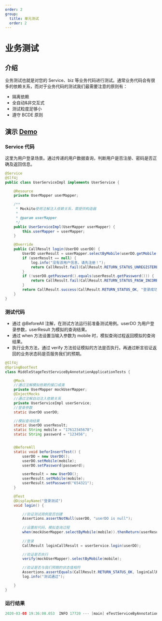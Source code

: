 ```yaml
---
order: 2
group:
  title: 单元测试
  order: 2
---
```


# 业务测试

## 介绍

业务测试也就是对您的 Service、biz 等业务代码进行测试。通常业务代码会有很多的依赖关系，而对于业务代码的测试我们最需要注意的原则有：

- 隔离依赖
- 全自动&非交互式
- 测试粒度足够小
- 遵守 BCDE 原则

## 演示 [Demo](https://github.com/xiyun-international/java-unit-docs/tree/master/source/middle-stage-test-service)

### Service 代码

这里为用户登录场景。通过传递的用户数据查询，判断用户是否注册、密码是否正确及返回信息。

```java
@Service
@Slf4j
public class UserServiceImpl implements UserService {

    @Resource
    private UserMapper userMapper;

    /**
     * Mockito使用注解注入依赖关系，需提供构造器
     *
     * @param userMapper
     */
    public UserServiceImpl(UserMapper userMapper) {
        this.userMapper = userMapper;
    }

    @Override
    public CallResult login(UserDO userDO) {
        UserDO userResult = userMapper.selectByMobile(userDO.getMobile());
        if (userResult == null) {
            log.info("没有该用户信息，请先注册！");
            return CallResult.fail(CallResult.RETURN_STATUS_UNREGISTERED, "没有该用户信息，请先注册！");
        }
        if (!userDO.getPassword().equals(userResult.getPassword())) {
            return CallResult.fail(CallResult.RETURN_STATUS_PASW_INCORRECT, "您的密码不正确！");
        }
        return CallResult.success(CallResult.RETURN_STATUS_OK, "登录成功！", userResult);
    }
}
```

### 测试代码

- 通过 @BeforeAll 注解，在测试方法运行前准备测试用例。userDO 为用户登录参数，userResult 为模拟的查询结果。
- 通过 when 方法设置当输入参数为 mobile 时，模拟查询过程返回模拟的查询结果。
- 执行业务方法，通过 verify 方法验证模拟的方法是否执行。再通过断言验证返回的业务状态码是否服务我们的预期。

```java
@Slf4j
@SpringBootTest
class MiddleStageTestServiceByAnnotationApplicationTests {

    @Mock
    //通过注解模拟依赖的接口或类
    private UserMapper mockUserMapper;
    @InjectMocks
    //通过注解自动注入依赖关系
    private UserServiceImpl userService;
    //登录参数
    static UserDO userDO;

    //模拟查询结果
    static UserDO userResult;
    static String mobile = "17612345678";
    static String password = "123456";


    @BeforeAll
    static void beforInsertTest() {
        userDO = new UserDO();
        userDO.setMobile(mobile);
        userDO.setPassword(password);

        userResult = new UserDO();
        userResult.setMobile(mobile);
        userResult.setPassword("654321");
    }

    @Test
    @DisplayName("登录测试")
    void login() {

        //验证测试用例是否创建
        Assertions.assertNotNull(userDO, "userDO is null");
        
        //设置桩代码，模拟查询过程
        when(mockUserMapper.selectByMobile(mobile)).thenReturn(userResult);
        
        //登录
        CallResult loginCallResult = userService.login(userDO);

        //验证是否执行
        verify(mockUserMapper).selectByMobile(mobile);

        //验证是否与我们预期的状态值相符
        Assertions.assertEquals(CallResult.RETURN_STATUS_OK, loginCallResult.getCode());
    	log.info("测试通过");

    }
}
```

### 运行结果

```java
2020-03-08 19:36:08.053  INFO 17720 --- [main] eTestServiceByAnnotationApplicationTests : 测试通过
```
